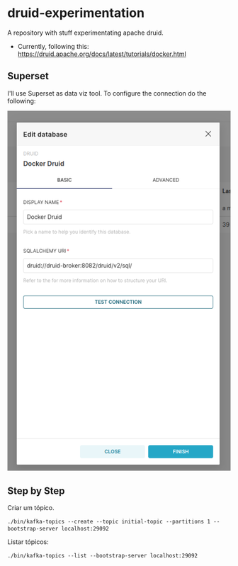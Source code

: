 # druid-experimentation
A repository with stuff experimentating apache druid.


- Currently, following this: https://druid.apache.org/docs/latest/tutorials/docker.html

## Superset
I'll use Superset as data viz tool. To configure the connection do the following:

![](./img/superset_config.png)


## Step by Step
Criar um tópico.

```
./bin/kafka-topics --create --topic initial-topic --partitions 1 --bootstrap-server localhost:29092
```

Listar tópicos:
```
./bin/kafka-topics --list --bootstrap-server localhost:29092
```